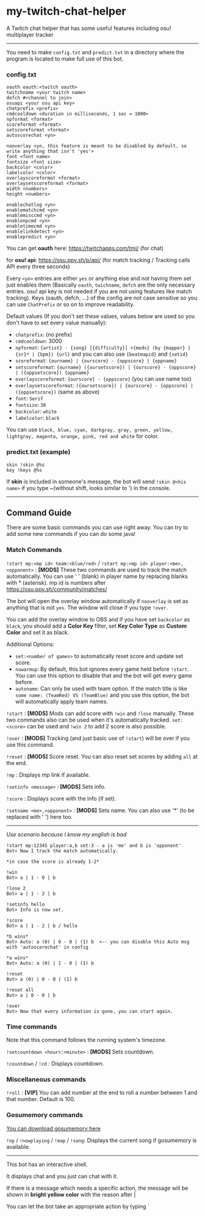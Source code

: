 # my-twitch-chat-helper
A Twitch chat helper that has some useful features including osu! multiplayer tracker

---

You need to make `config.txt` and `predict.txt` in a directory where the program is located to make full use of this bot.

### config.txt
```
oauth oauth:<twitch oauth>
twitchname <your twitch name>
defch #<channel to join>
osuapi <your osu api key>
chatprefix <prefix>
cmdcooldown <duration in milliseconds, 1 sec = 1000>
npformat <format>
scoreformat <format>
setscoreformat <format>
autoscorechat <yn>

nooverlay <yn, this feature is meant to be disabled by default. so write anything that isn't 'yes'>
font <font name>
fontsize <font size>
backcolor <color>
labelcolor <color>
overlayscoreformat <format>
overlaysetscoreformat <format>
width <numbers>
height <numbers>

enablechatlog <yn>
enablematchcmd <yn>
enablemisccmd <yn>
enablenpcmd <yn>
enabletimecmd <yn>
enablelinkdetect <yn>
enablepredict <yn>
```

You can get **oauth** here: https://twitchapps.com/tmi/ (for chat)

for **osu! api**: https://osu.ppy.sh/p/api/ (for match tracking / Tracking calls API every three seconds)

Every `<yn>` entries are either `yes` or anything else and not having them set just enables them (Basically `oauth`, `twichname`, `defch` are the only necessary entries. osu! api key is not needed if you are not using features like match tracking).
Keys (oauth, defch, ...) of the config are not case sensitive so you can use `ChatPrefix` or so on to improve readability.

Default values (If you don't set these values, values below are used so you don't have to set every value manually):
- `chatprefix`: (no prefix)
- `cmdcooldown`: 3000
- `npformat`: `{artist} - {song} [{difficulty}] +{mods} (by {mapper} | {sr}* | {bpm}) {url}` and you can also use `{beatmapid}` and `{setid}`
- `scoreformat`: `{ourname} | {ourscore} - {oppscore} | {oppname}`
- `setscoreformat`: `{ourname} ({oursetscore}) | {ourscore} - {oppscore} | ({oppsetscore}) {oppname}`
- `overlayscoreformat`: `{ourscore} - {oppscore}` (you can use name too)
- `overlaysetscoreformat`: `({oursetscore}) | {ourscore} - {oppscore} | ({oppsetscore})` (same as above)
- `font`: `Serif`
- `fontsize`: `30`
- `backcolor`: `white`
- `labelcolor`: `black`

You can use `black, blue, cyan, darkgray, gray, green, yellow, lightgray, magenta, orange, pink, red and white` for color.

### predict.txt (example)
```
skin !skin @%s
key !keys @%s
```

If **skin** is included in someone's message, the bot will send `!skin @<his name>` if you type ~(without shift, looks similar to ') in the console.

---

## Command Guide

There are some basic commands you can use right away. You can try to add some new commands if you can do some java!

### Match Commands

`!start mp:<mp id> team:<blue/red>` / `!start mp:<mp id> player:<me>,<opponent>` :
**[MODS]** These two commands are used to track the match automatically. You can use ' ' (blank) in player name by replacing blanks with * (asterisk). mp id is numbers after https://osu.ppy.sh/community/matches/

The bot will open the overlay window automatically if `nooverlay` is set as anything that is not `yes`. The window will close if you type `!over`.

You can add the overlay window to OBS and if you have set `backcolor` as `black`, you should add a **Color Key** filter, set **Key Color Type** as **Custom Color** and set it as black.

Additional Options:
- `set:<number of games>` to automatically reset score and update set score.
- `nowarmup`: By default, this bot ignores every game held before `!start`. You can use this option to disable that and the bot will get every game before.
- `autoname`: Can only be used with team option. If the match title is like `some name: (TeamRed) VS (TeamBlue)` and you use this option, the bot will automatically apply team names.

`!start` :
**[MODS]** Mods can add score with `!win` and `!lose` manually. These two commands also can be used when it's automatically tracked. `set:<score>` can be used and `!win 2` to add 2 score is also possible.

`!over` :
**[MODS]** Tracking (and just basic use of `!start`) will be over if you use this command.

`!reset` :
**[MODS]** Score reset. You can also reset set scores by adding `all` at the end.

`!mp` :
Displays mp link if available.

`!setinfo <message>` :
**[MODS]** Sets info. 

`!score` :
Displays score with the info (if set).

`!setname <me>,<opponent>` :
**[MODS]** Sets name. You can also use '*' (to be replaced with ' ') here too.

---

_Use scenario because I know my english is bad_

```
!start mp:12345 player:a,b set:3 - a is 'me' and b is 'opponent'
Bot> Now I track the match automatically.

*in case the score is already 1-2*

!win
Bot> a | 1 - 0 | b

!lose 2
Bot> a | 1 - 2 | b

!setinfo hello
Bot> Info is now set.

!score
Bot> a | 1 - 2 | b / hello

*b wins*
Bot> Auto: a (0) | 0 - 0 | (1) b  <-- you can disable this Auto msg with 'autoscorechat' in config

*a wins*
Bot> Auto: a (0) | 1 - 0 | (1) b

!reset
Bot> a (0) | 0 - 0 | (1) b

!reset all
Bot> a | 0 - 0 | b

!over
Bot> Now that every information is gone, you can start again.
```

### Time commands

Note that this command follows the running system's timezone.

`!setcountdown <hour>:<minute>` :
**[MODS]** Sets countdown.

`!countdown` / `!cd` :
Displays countdown.

### Miscellaneous commands

`!roll` :
**[VIP]** You can add number at the end to roll a number between 1 and that number. Default is 100.

### Gosumemory commands

[You can download gosumemory here](https://github.com/l3lackshark/gosumemory)

`!np` / `!nowplaying` / `!map` / `!song`:
Displays the current song if gosumemory is available.

---

This bot has an interactive shell.



It displays chat and you just can chat with it.

If there is a message which needs a specific action, the message will be shown in **bright yellow color** with the reason after |

You can let the bot take an appropriate action by typing `
